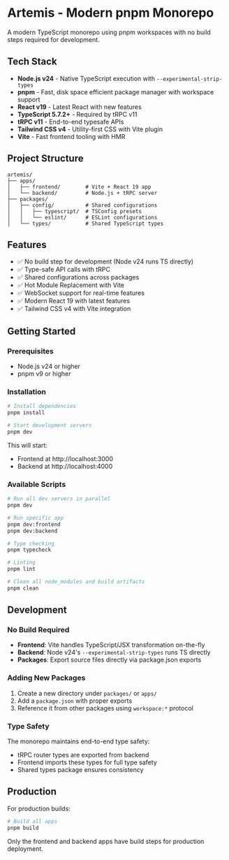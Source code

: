 # Artemis - Modern pnpm Monorepo

A modern TypeScript monorepo using pnpm workspaces with no build steps required for development.

## Tech Stack

- **Node.js v24** - Native TypeScript execution with `--experimental-strip-types`
- **pnpm** - Fast, disk space efficient package manager with workspace support
- **React v19** - Latest React with new features
- **TypeScript 5.7.2+** - Required by tRPC v11
- **tRPC v11** - End-to-end typesafe APIs
- **Tailwind CSS v4** - Utility-first CSS with Vite plugin
- **Vite** - Fast frontend tooling with HMR

## Project Structure

```
artemis/
├── apps/
│   ├── frontend/        # Vite + React 19 app
│   └── backend/         # Node.js + tRPC server
├── packages/
│   ├── config/          # Shared configurations
│   │   ├── typescript/  # TSConfig presets
│   │   └── eslint/      # ESLint configurations
│   └── types/           # Shared TypeScript types
```

## Features

- ✅ No build step for development (Node v24 runs TS directly)
- ✅ Type-safe API calls with tRPC
- ✅ Shared configurations across packages
- ✅ Hot Module Replacement with Vite
- ✅ WebSocket support for real-time features
- ✅ Modern React 19 with latest features
- ✅ Tailwind CSS v4 with Vite integration

## Getting Started

### Prerequisites

- Node.js v24 or higher
- pnpm v9 or higher

### Installation

```bash
# Install dependencies
pnpm install

# Start development servers
pnpm dev
```

This will start:

- Frontend at http://localhost:3000
- Backend at http://localhost:4000

### Available Scripts

```bash
# Run all dev servers in parallel
pnpm dev

# Run specific app
pnpm dev:frontend
pnpm dev:backend

# Type checking
pnpm typecheck

# Linting
pnpm lint

# Clean all node_modules and build artifacts
pnpm clean
```

## Development

### No Build Required

- **Frontend**: Vite handles TypeScript/JSX transformation on-the-fly
- **Backend**: Node v24's `--experimental-strip-types` runs TS directly
- **Packages**: Export source files directly via package.json exports

### Adding New Packages

1. Create a new directory under `packages/` or `apps/`
2. Add a `package.json` with proper exports
3. Reference it from other packages using `workspace:*` protocol

### Type Safety

The monorepo maintains end-to-end type safety:

- tRPC router types are exported from backend
- Frontend imports these types for full type safety
- Shared types package ensures consistency

## Production

For production builds:

```bash
# Build all apps
pnpm build
```

Only the frontend and backend apps have build steps for production deployment.
